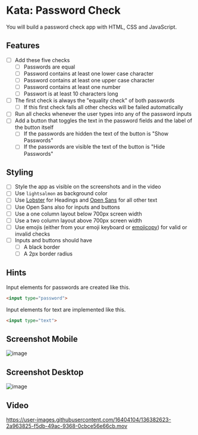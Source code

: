 # Kata: Password Check

You will build a password check app with HTML, CSS and JavaScript. 

## Features

- [ ] Add these five checks
  - [ ] Passwords are equal
  - [ ] Password contains at least one lower case character
  - [ ] Password contains at least one upper case character
  - [ ] Password contains at least one number
  - [ ] Passwort is at least 10 characters long
- [ ] The first check is always the "equality check" of both passwords
  - [ ] If this first check fails all other checks will be failed automatically
- [ ] Run all checks whenever the user types into any of the password inputs 
- [ ] Add a button that toggles the text in the password fields and the label of the button itself
  - [ ] If the passwords are hidden the text of the button is "Show Passwords"
  - [ ] If the passwords are visible the text of the button is "Hide Passwords"

## Styling

- [ ] Style the app as visible on the screenshots and in the video
- [ ] Use `lightsalmon` as background color
- [ ] Use [Lobster](https://fonts.google.com/specimen/Lobster) for Headings and [Open Sans](https://fonts.google.com/specimen/Open+Sans) for all other text
- [ ] Use Open Sans also for inputs and buttons
- [ ] Use a one column layout below 700px screen width
- [ ] Use a two column layout above 700px screen width
- [ ] Use emojis (either from your emoji keyboard or [emojicopy](https://www.emojicopy.com/)) for valid or invalid checks
- [ ] Inputs and buttons should have
  - [ ] A black border
  - [ ] A 2px border radius 

## Hints

Input elements for passwords are created like this.

```html
<input type="password">
```

Input elements for text are implemented like this.

```html
<input type="text">
```

## Screenshot Mobile

![image](https://user-images.githubusercontent.com/16404104/136382249-7c6860ea-1681-4a10-9732-fe5820881665.png)

## Screenshot Desktop

![image](https://user-images.githubusercontent.com/16404104/136382199-23e85f6f-1191-4329-abea-c215202d62c6.png)

## Video

https://user-images.githubusercontent.com/16404104/136382623-2a963825-f5db-49ac-9368-0cbce56e66cb.mov

